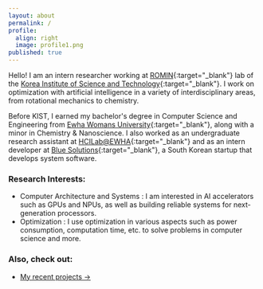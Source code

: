 ```yaml
---
layout: about
permalink: /
profile:
  align: right
  image: profile1.png
published: true
---
```


Hello! I am an intern researcher working at [ROMIN](https://romin.re.kr/){:target="_blank"} lab of the [Korea Institute of Science and Technology](https://www.kist.re.kr/eng/index.do){:target="_blank"}. I work on optimization with artificial intelligence in a variety of interdisciplinary areas, from rotational mechanics to chemistry. 

Before KIST, I earned my bachelor's degree in Computer Science and Engineering from [Ewha Womans University](https://www.ewha.ac.kr/ewhaen/index.do){:target="_blank"}, along with a minor in Chemistry & Nanoscience. I also worked as an undergraduate research assistant at [HCILab@EWHA](https://hcil-ewha.github.io/homepage/){:target="_blank"} and as an intern developer at [Blue Solutions](http://www.bluechain.kr/main#){:target="_blank"}, a South Korean startup that develops system software.

### Research Interests:
- Computer Architecture and Systems : I am interested in AI accelerators such as GPUs and NPUs, as well as building reliable systems for next-generation processors.   
- Optimization : I use optimization in various aspects such as power consumption, computation time, etc. to solve problems in computer science and more.

   
### Also, check out:
- [My recent projects →](https://soysilver.github.io/soysilvery/projects/)
